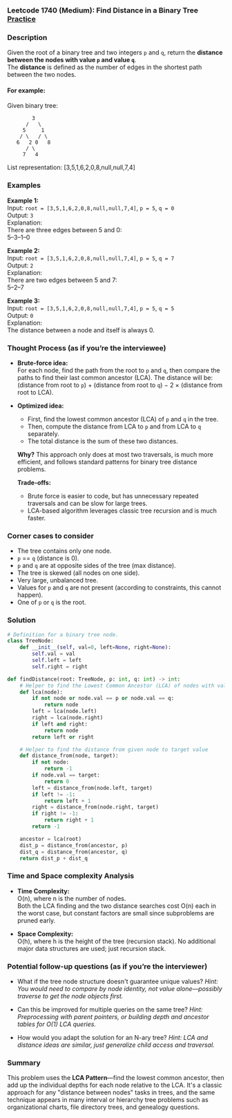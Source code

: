 ### Leetcode 1740 (Medium): Find Distance in a Binary Tree [Practice](https://leetcode.com/problems/find-distance-in-a-binary-tree)

### Description  
Given the root of a binary tree and two integers `p` and `q`, return the **distance between the nodes with value `p` and value `q`**.  
The **distance** is defined as the number of edges in the shortest path between the two nodes.

#### For example:  
Given binary tree:  
```
        3
      /   \
     5     1
    / \   / \
   6   2 0   8
      / \
     7   4
```
List representation: [3,5,1,6,2,0,8,null,null,7,4]

### Examples  

**Example 1:**  
Input: `root = [3,5,1,6,2,0,8,null,null,7,4]`, `p = 5`, `q = 0`  
Output: `3`  
Explanation:  
There are three edges between 5 and 0:  
5–3–1–0

**Example 2:**  
Input: `root = [3,5,1,6,2,0,8,null,null,7,4]`, `p = 5`, `q = 7`  
Output: `2`  
Explanation:  
There are two edges between 5 and 7:  
5–2–7

**Example 3:**  
Input: `root = [3,5,1,6,2,0,8,null,null,7,4]`, `p = 5`, `q = 5`  
Output: `0`  
Explanation:  
The distance between a node and itself is always 0.

### Thought Process (as if you’re the interviewee)  

- **Brute-force idea:**  
  For each node, find the path from the root to `p` and `q`, then compare the paths to find their last common ancestor (LCA). The distance will be:  
  (distance from root to `p`) + (distance from root to `q`) − 2 × (distance from root to LCA).

- **Optimized idea:**  
  - First, find the lowest common ancestor (LCA) of `p` and `q` in the tree.
  - Then, compute the distance from LCA to `p` and from LCA to `q` separately.
  - The total distance is the sum of these two distances.

  **Why?** This approach only does at most two traversals, is much more efficient, and follows standard patterns for binary tree distance problems.

  **Trade-offs:**  
  - Brute force is easier to code, but has unnecessary repeated traversals and can be slow for large trees.
  - LCA-based algorithm leverages classic tree recursion and is much faster.

### Corner cases to consider  
- The tree contains only one node.
- `p` == `q` (distance is 0).
- `p` and `q` are at opposite sides of the tree (max distance).
- The tree is skewed (all nodes on one side).
- Very large, unbalanced tree.
- Values for `p` and `q` are not present (according to constraints, this cannot happen).
- One of `p` or `q` is the root.

### Solution

```python
# Definition for a binary tree node.
class TreeNode:
    def __init__(self, val=0, left=None, right=None):
        self.val = val
        self.left = left
        self.right = right

def findDistance(root: TreeNode, p: int, q: int) -> int:
    # Helper to find the Lowest Common Ancestor (LCA) of nodes with value p and q
    def lca(node):
        if not node or node.val == p or node.val == q:
            return node
        left = lca(node.left)
        right = lca(node.right)
        if left and right:
            return node
        return left or right

    # Helper to find the distance from given node to target value
    def distance_from(node, target):
        if not node:
            return -1
        if node.val == target:
            return 0
        left = distance_from(node.left, target)
        if left != -1:
            return left + 1
        right = distance_from(node.right, target)
        if right != -1:
            return right + 1
        return -1

    ancestor = lca(root)
    dist_p = distance_from(ancestor, p)
    dist_q = distance_from(ancestor, q)
    return dist_p + dist_q
```

### Time and Space complexity Analysis  

- **Time Complexity:**  
  O(n), where n is the number of nodes.  
  Both the LCA finding and the two distance searches cost O(n) each in the worst case, but constant factors are small since subproblems are pruned early.

- **Space Complexity:**  
  O(h), where h is the height of the tree (recursion stack). No additional major data structures are used; just recursion stack.

### Potential follow-up questions (as if you’re the interviewer)  

- What if the tree node structure doesn't guarantee unique values?
  *Hint: You would need to compare by node identity, not value alone—possibly traverse to get the node objects first.*

- Can this be improved for multiple queries on the same tree?
  *Hint: Preprocessing with parent pointers, or building depth and ancestor tables for O(1) LCA queries.*

- How would you adapt the solution for an N-ary tree?
  *Hint: LCA and distance ideas are similar, just generalize child access and traversal.*

### Summary
This problem uses the **LCA Pattern**—find the lowest common ancestor, then add up the individual depths for each node relative to the LCA. It's a classic approach for any "distance between nodes" tasks in trees, and the same technique appears in many interval or hierarchy tree problems such as organizational charts, file directory trees, and genealogy questions.